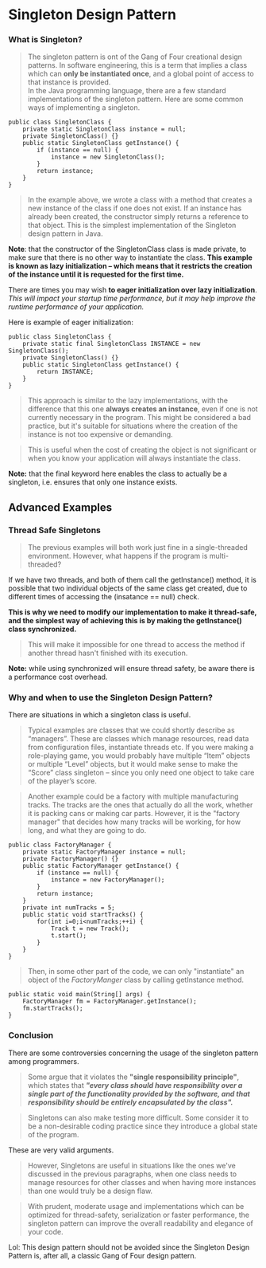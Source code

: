 # Singleton Design Pattern

### What is Singleton?

> The singleton pattern is ont of the Gang of Four creational design patterns. In software engineering, this is a term that implies a class which can **only be instantiated once**, and a global point of access to that instance is provided.  
> In the Java programming language, there are a few standard implementations of the singleton pattern. Here are some common ways of implementing a singleton.

    public class SingletonClass {
        private static SingletonClass instance = null;
        private SingletonClass() {}
        public static SingletonClass getInstance() {
            if (instance == null) {
                instance = new SingletonClass();
            }
            return instance;
        }
    }

> In the example above, we wrote a class with a method that creates a new instance of the class if one does not exist. If an instance has already been created, the constructor simply returns a reference to that object. This is the simplest implementation of the Singleton design pattern in Java.

**Note**: that the constructor of the SingletonClass class is made private, to make sure that there is no other way to instantiate the class.
**This example is known as lazy initialization – which means that it restricts the creation of the instance until it is requested for the first time.**

There are times you may wish **to eager initialization over lazy initialization**. _This will impact your startup time performance, but it may help improve the runtime performance of your application._

Here is example of eager initialization:

    public class SingletonClass {
        private static final SingletonClass INSTANCE = new SingletonClass();
        private SingletonClass() {}
        public static SingletonClass getInstance() {
            return INSTANCE;
        }
    }

> This approach is similar to the lazy implementations, with the difference that this one **always creates an instance**, even if one is not currently necessary in the program. This might be considered a bad practice, but it's suitable for situations where the creation of the instance is not too expensive or demanding.

> This is useful when the cost of creating the object is not significant or when you know your application will always instantiate the class.

**Note:** that the final keyword here enables the class to actually be a singleton, i.e. ensures that only one instance exists.

## Advanced Examples

### Thread Safe Singletons

> The previous examples will both work just fine in a single-threaded environment. However, what happens if the program is multi-threaded?

If we have two threads, and both of them call the getInstance() method, it is possible that two individual objects of the same class get created, due to different times of accessing the (insatance == null) check.

**This is why we need to modify our implementation to make it thread-safe, and the simplest way of achieving this is by making the getInstance() class synchronized.**

> This will make it impossible for one thread to access the method if another thread hasn't finished with its execution.

**Note:** while using synchronized will ensure thread safety, be aware there is a performance cost overhead.

### Why and when to use the Singleton Design Pattern?

There are situations in which a singleton class is useful.

> Typical examples are classes that we could shortly describe as “managers”. These are classes which manage resources, read data from configuration files, instantiate threads etc. If you were making a role-playing game, you would probably have multiple “Item” objects or multiple “Level” objects, but it would make sense to make the “Score” class singleton – since you only need one object to take care of the player’s score.

> Another example could be a factory with multiple manufacturing tracks. The tracks are the ones that actually do all the work, whether it is packing cans or making car parts. However, it is the "factory manager" that decides how many tracks will be working, for how long, and what they are going to do.

    public class FactoryManager {
        private static FactoryManager instance = null;
        private FactoryManager() {}
        public static FactoryManager getInstance() {
            if (instance == null) {
                instance = new FactoryManager();
            }
            return instance;
        }
        private int numTracks = 5;
        public static void startTracks() {
            for(int i=0;i<numTracks;++i) {
                Track t = new Track();
                t.start();
            }
        }
    }

> Then, in some other part of the code, we can only "instantiate" an object of the _FactoryManger_ class by calling getInstance method.

    public static void main(String[] args) {
        FactoryManager fm = FactoryManager.getInstance();
        fm.startTracks();
    }

### Conclusion

There are some controversies concerning the usage of the singleton pattern among programmers.

> Some argue that it violates the **"single responsibility principle"**, which states that **_"every class should have responsibility over a single part of the functionality provided by the software, and that responsibility should be entirely encapsulated by the class"._**

> Singletons can also make testing more difficult. Some consider it to be a non-desirable coding practice since they introduce a global state of the program.

These are very valid arguments.

> However, Singletons are useful in situations like the ones we've discussed in the previous paragraphs, when one class needs to manage resources for other classes and when having more instances than one would truly be a design flaw.

> With prudent, moderate usage and implementations which can be optimized for thread-safety, serialization or faster performance, the singleton pattern can improve the overall readability and elegance of your code.

Lol: This design pattern should not be avoided since the Singleton Design Pattern is, after all, a classic Gang of Four design pattern.
